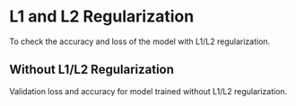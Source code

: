 <h1>L1 and L2 Regularization</h1>
To check the accuracy and loss of the model with L1/L2 regularization. 
  
  <h2>Without L1/L2 Regularization</h2>
  Validation loss and accuracy for model trained without L1/L2 regularization.
  

  
